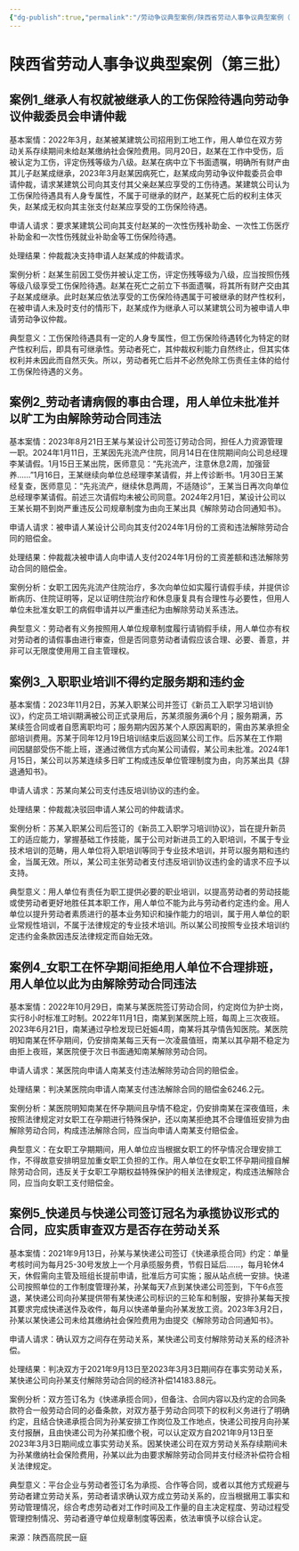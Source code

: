 ```yaml
---
{"dg-publish":true,"permalink":"/劳动争议典型案例/陕西省劳动人事争议典型案例（第三批）/","noteIcon":"","created":"2025-03-04T12:22:06.397+08:00"}
---
```


# 陕西省劳动人事争议典型案例（第三批）

## 案例1_继承人有权就被继承人的工伤保险待遇向劳动争议仲裁委员会申请仲裁

基本案情：2022年3月，赵某被某建筑公司招用到工地工作，用人单位在双方劳动关系存续期间未给赵某缴纳社会保险费用。同月20日，赵某在工作中受伤，后被认定为工伤，评定伤残等级为八级。赵某在病中立下书面遗嘱，明确所有财产由其儿子赵某成继承，2023年3月赵某因病死亡，赵某成向劳动争议仲裁委员会申请仲裁，请求某建筑公司向其支付其父亲赵某应享受的工伤待遇。某建筑公司认为工伤保险待遇具有人身专属性，不属于可继承的财产，赵某死亡后的权利主体灭失，赵某成无权向其主张支付赵某应享受的工伤保险待遇。

申请人请求：要求某建筑公司向其支付赵某的一次性伤残补助金、一次性工伤医疗补助金和一次性伤残就业补助金等工伤保险待遇。

处理结果：仲裁裁决支持申请人赵某成的仲裁请求。

案例分析：赵某生前因工受伤并被认定工伤，评定伤残等级为八级，应当按照伤残等级八级享受工伤保险待遇。赵某在死亡之前立下书面遗嘱，将其所有财产交由其子赵某成继承。此时赵某应依法享受的工伤保险待遇属于可被继承的财产性权利，在被申请人未及时支付的情形下，赵某成作为继承人可以某建筑公司为被申请人申请劳动争议仲裁。

典型意义：工伤保险待遇具有一定的人身专属性，但工伤保险待遇转化为特定的财产性权利后，即具有可继承性。劳动者死亡，其仲裁权利能力自然终止，但其实体权利并未因此而自然灭失。所以，劳动者死亡后并不必然免除工伤责任主体的给付工伤保险待遇的义务。

  

## 案例2_劳动者请病假的事由合理，用人单位未批准并以旷工为由解除劳动合同违法

基本案情：2023年8月21日王某与某设计公司签订劳动合同，担任人力资源管理一职。2024年1月11日，王某因先兆流产住院，同月14日在住院期间向公司总经理李某请假。1月15日王某出院，医师意见：“先兆流产，注意休息2周，加强营养……”1月16日，王某继续向单位总经理李某请假，并上传诊断书。1月30日王某经复查，医师意见：“先兆流产，继续休息两周，不适随诊”，王某当日再次向单位总经理李某请假。前述三次请假均未被公司同意。2024年2月1日，某设计公司以王某长期不到岗严重违反公司规章制度为由向王某出具《解除劳动合同通知书》。

申请人请求：被申请人某设计公司向其支付2024年1月份的工资和违法解除劳动合同的赔偿金。

处理结果：仲裁裁决被申请人向申请人支付2024年1月份的工资差额和违法解除劳动合同的赔偿金。

案例分析：女职工因先兆流产住院治疗，多次向单位如实履行请假手续，并提供诊断病历、住院证明等，足以证明住院治疗和休息康复具有合理性与必要性，但用人单位未批准女职工的病假申请并以严重违纪为由解除劳动关系违法。

典型意义：劳动者有义务按照用人单位规章制度履行请销假手续，用人单位亦有权对劳动者的请假事由进行审查，但是否同意劳动者请假应该合理、必要、善意，并非可以无限度使用用工自主管理权。

  

## 案例3_入职职业培训不得约定服务期和违约金

  

基本案情：2023年11月2日，苏某入职某公司并签订《新员工入职学习培训协议》，约定员工培训期满被公司正式录用后，苏某须服务满6个月；服务期满，苏某续签合同或者自愿离职均可；服务期内因苏某个人原因离职的，需由苏某承担全部培训费用。苏某于同年12月19日培训结束后返回某公司工作。后苏某在工作期间因腿部受伤不能上班，遂通过微信方式向某公司请假，某公司未批准。2024年1月15日，某公司以苏某连续多日旷工构成违反单位管理制度为由，向苏某出具《辞退通知书》。  

申请人请求：苏某向某公司支付违反培训协议的违约金。

处理结果：仲裁裁决驳回申请人某公司的仲裁请求。

案例分析：苏某入职某公司后签订的《新员工入职学习培训协议》，旨在提升新员工的适应能力，掌握基础工作技能，属于公司对新进员工的入职培训，不属于专业技术培训的范畴，用人单位将入职培训等同于专业技术培训，并苛以服务期和违约金，当属无效。所以，某公司主张劳动者支付违反培训协议违约金的请求不应予以支持。

典型意义：用人单位有责任为职工提供必要的职业培训，以提高劳动者的劳动技能或使劳动者更好地胜任其本职工作，用人单位不能为此与劳动者约定违约金。用人单位以提升劳动者素质进行的基本业务知识和操作能力的培训，属于用人单位的职业常规性培训，不属于法律规定的专业技术培训。所以某公司按照专业技术培训约定违约金条款因违反法律规定而自始无效。

  

## 案例4_女职工在怀孕期间拒绝用人单位不合理排班，用人单位以此为由解除劳动合同违法

  

基本案情：2022年10月29日，南某与某医院签订劳动合同，约定岗位为护士岗，实行8小时标准工时制。2022年11月1日，南某到某医院上班，每周上三次夜班。2023年6月21日，南某通过孕检发现已妊娠4周，南某将其孕情告知医院。某医院明知南某在怀孕期间，仍安排南某每三天有一次凌晨值班，南某以其孕期不稳定为由拒上夜班，某医院便于次日书面通知南某解除劳动合同。

申请人请求：某医院向申请人南某支付违法解除劳动合同的赔偿金。

处理结果：判决某医院向申请人南某支付违法解除合同的赔偿金6246.2元。

案例分析：某医院明知南某在怀孕期间且孕情不稳定，仍安排南某在深夜值班，未按照法律规定对女职工在孕期进行特殊保护，还以南某拒绝其不合理值班安排为由解除劳动合同，构成违法解除合同，应当向申请人南某支付赔偿金。

典型意义：在女职工孕期期间，用人单位应当根据女职工的怀孕情况合理安排工作，不得故意安排明显加重女职工负担的工作。用人单位在女职工怀孕期间擅自解除劳动合同，违反关于女职工孕期权益特殊保护的相关法律规定，构成违法解除合同，应当向女职工支付赔偿金。

  

## 案例5_快递员与快递公司签订冠名为承揽协议形式的合同，应实质审查双方是否存在劳动关系

  

基本案情：2021年9月13日，孙某与某快递公司签订《快递承揽合同》约定：单量考核时间为每月25-30号发放上一个月承揽服务费，节假日延后……，每月轮休4天，休假需向主管及班组长提前申请，批准后方可实施；服从站点统一安排。快递公司按照单位的工作制度管理孙某，孙某每天7点到某快递公司签到，下午6点签退，某快递公司向孙某提供带有某快递公司标识的三轮车和制服，安排孙某每天按其要求完成快递送件及收件，每月以快递单量向孙某发放工资。2023年3月2日，孙某以某快递公司未给其缴纳社会保险费用为由提交《解除劳动合同通知书》。

申请人请求：确认双方之间存在劳动关系，某快递公司支付解除劳动关系的经济补偿。

处理结果：判决双方于2021年9月13日至2023年3月3日期间存在事实劳动关系，某快递公司向孙某支付解除劳动合同的经济补偿14183.88元。

案例分析：双方签订名为《快递承揽合同》，但备注、合同内容以及约定的合同条款符合一般劳动合同的必备条款，对双方基于劳动合同项下的权利义务进行了明确约定，且结合快递承揽合同为孙某安排工作岗位及工作地点，快递公司按月向孙某支付报酬，且由快递公司为孙某扣缴个税，可以认定双方自2021年9月13日至2023年3月3日期间成立事实劳动关系。因某快递公司在双方劳动关系存续期间未为孙某缴纳社会保险费用，孙某以此为由要求解除劳动合同并支付经济补偿符合相关法律规定。

典型意义：平台企业与劳动者签订名为承揽、合作等合同，或者以其他方式规避与劳动者建立劳动关系，劳动者请求确认双方成立劳动关系的，应当根据用工事实和劳动管理情况，综合考虑劳动者对工作时间及工作量的自主决定程度、劳动过程受管理控制情况、劳动者遵守单位规章制度等因素，依法审慎予以综合认定。

来源：陕西高院民一庭